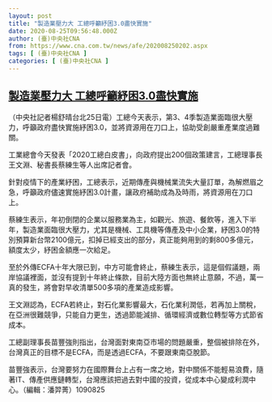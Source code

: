 ```yaml
---
layout: post
title: "製造業壓力大 工總呼籲紓困3.0盡快實施"
date: 2020-08-25T09:56:48.000Z
author: (臺)中央社CNA
from: https://www.cna.com.tw/news/afe/202008250202.aspx
tags: [ (臺)中央社CNA ]
categories: [ (臺)中央社CNA ]
---
```

<!--1598349408000-->
[製造業壓力大 工總呼籲紓困3.0盡快實施](https://www.cna.com.tw/news/afe/202008250202.aspx)
------

<div>
<div></div><div class="paragraph"><p>（中央社記者楊舒晴台北25日電）工總今天表示，第3、4季製造業面臨很大壓力，呼籲政府盡快實施紓困3.0，並將資源用在刀口上，協助受創嚴重產業度過難關。</p><p>工業總會今天發表「2020工總白皮書」，向政府提出200個政策建言，工總理事長王文淵、秘書長蔡練生等人出席記者會。</p><p>針對疫情下的產業紓困，工總表示，近期傳產與機械業流失大量訂單，為解燃眉之急，呼籲政府儘速實施紓困3.0計畫，讓政府補助成為及時雨，將資源用在刀口上。</p><p>蔡練生表示，年初倒閉的企業以服務業為主，如觀光、旅遊、餐飲等，進入下半年，製造業面臨很大壓力，尤其是機械、工具機等傳產及中小企業，紓困3.0的特別預算新台幣2100億元，扣掉已經支出的部分，真正能夠用到的剩800多億元，額度太少，紓困金額應一次給足。</p><p>至於外傳ECFA十年大限已到，中方可能會終止，蔡練生表示，這是個假議題，兩岸協議裡面，並沒有提到十年終止條款，目前大陸方面也無終止意願，不過，萬一真的發生，將會對早收清單500多項的產業造成影響。</p><p>王文淵認為，ECFA若終止，對石化業影響最大，石化業利潤低，若再加上關稅，在亞洲很難競爭，只能自力更生，透過節能減排、循環經濟或數位轉型等方式節省成本。</p><p>工總副理事長苗豐強則指出，台灣面對東南亞市場的問題嚴重，整個被排除在外，台灣真正的目標不是ECFA，而是透過ECFA，不要跟東南亞脫節。</p><p>苗豐強表示，台灣要努力在國際舞台上占有一席之地，對中關係不能輕易浪費，隨著IT、傳產供應鏈轉型，台灣應該把過去對中國的投資，從成本中心變成利潤中心。（編輯：潘羿菁）1090825</p></div>
</div>
